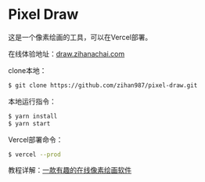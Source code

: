 # Pixel Draw

这是一个像素绘画的工具，可以在Vercel部署。

在线体验地址：[draw.zihanachai.com](draw.zihanachai.com)

clone本地：
```bash
$ git clone https://github.com/zihan987/pixel-draw.git
```

本地运行指令：
```bash
$ yarn install
$ yarn start
```

Vercel部署命令：
```bash
$ vercel --prod
```

教程详解：[一款有趣的在线像素绘画软件](https://mp.weixin.qq.com/s?__biz=MzIzNDAwNzA4OQ==&tempkey=MTE3NF9SR2xVUmFkdUlHd3Y0VUMzb0s2MjlmN3UzZS1HdUNMRjRxbUlCdkdlMkcwcjJTamJ2M2RrQ25sbkNmb0N2SW1KVlF4YUtTMmFVRjdqTFFxc2hvYUExVi1YaFRWNmVmUldPWEk1S1IxclNDZEVuckhzT0xlM3VMNThLWV9PTDZQbGJtSkFVa1B3aFp0QkpIdWtudG5BUWxnOUd4UUNoMTk5UU05MGtnfn4%3D&chksm=e8fdafd8df8a26ceff572a14649ca029f02278e8883a6c2ffa45af196cc1ffa3401f0ff32c79&token=2067650984&lang=zh_CN#rd)
